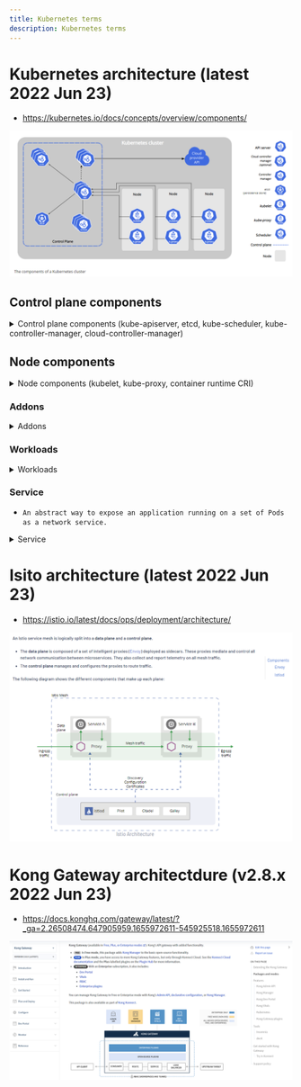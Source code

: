 ```yaml
---
title: Kubernetes terms
description: Kubernetes terms
---
```


# Kubernetes architecture (latest 2022 Jun 23)
- https://kubernetes.io/docs/concepts/overview/components/

![image](../../../assets/images/cloud/kubernetes/kubernetes.png)

## Control plane components
<details><summary>Control plane components (kube-apiserver, etcd, kube-scheduler, kube-controller-manager, cloud-controller-manager)</summary>

### kube-apiserver
-  Front end for the Kubernetes control plane
-  Designed to scale horizontally—that is, it scales by deploying more instances
-  

### etcd
- Consistent and highly-available key value store
- store for all cluster data
- requires backup plan

### kube-scheduler
- Watches for newly created Pods with no assigned node, and selects a node for them to run on

### kube-controller-manager
- Runs controller processes
- Example controllers
  - `Node controller` - noticing and responding when nodes go down
  - `Job controller` - Watches for Job objects that represent one-off tasks, then creates Pods to run those tasks to completion.
  - `Endpoints controller` - Populates the Endpoints object (that is, joins Services & Pods)
  - `Service Account & Token controllers` -  Create default accounts and API access tokens for new namespaces.

### cloud-controller-manager
- Embeds cloud-specific control logic
- The cloud controller manager lets you link your cluster into your cloud provider's API, and separates out the components that interact with that cloud platform from components that only interact with your cluster.
- Only runs controllers that are specific to your cloud provider
- If you are running Kubernetes on your own premises, or in a learning environment inside your own PC, the cluster does not have a cloud controller manager
</details>
  
## Node components
<details><summary>Node components (kubelet, kube-proxy, container runtime CRI)</summary>

### kubelet
- An agent that runs on each node in the cluster. It makes sure that containers are running in a Pod.

### kube-proxy
- A network proxy that runs on each node in your cluster, implementing part of the Kubernetes Service concept.
- Maintains network rules on nodes. 
- These network rules allow network communication to your Pods from network sessions inside or outside of your cluster.

### Container runtime (CRI)
- the software that is responsible for running containers
- implements CRI
- e.g. containerd, CRI-O
</details>

### Addons
<details><summary>Addons</summary>

- Addons use Kubernetes resources (DaemonSet, Deployment, etc) to implement cluster features.
- Because these are providing cluster-level features, namespaced resources for addons belong within the `kube-system` namespace.
- Addons exampls:
  - Calico / Cilium
  
</details>

### Workloads
<details><summary>Workloads</summary>

- `Pod`
- `Deployments`
- `ReplicaSet`
- `StatefulSets`
- `DaemonSet`
- `Job`
- `CronJob`
- `ReplicationController`

</details>

### Service
- `An abstract way to expose an application running on a set of Pods as a network service.`
<details><summary>Service</summary>

- 
  
</details>

# Isito architecture (latest 2022 Jun 23)
- https://istio.io/latest/docs/ops/deployment/architecture/

![image](../../../assets/images/cloud/kubernetes/istio_service.png)

# Kong Gateway architectdure (v2.8.x 2022 Jun 23)
- https://docs.konghq.com/gateway/latest/?_ga=2.26508474.647905959.1655972611-545925518.1655972611

![image](../../../assets/images/cloud/kubernetes/kong_gatewaypng.png)